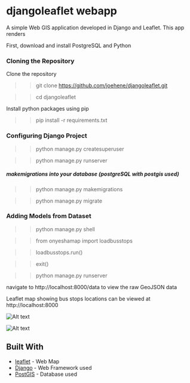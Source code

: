 # djangoleaflet webapp 

A simple Web GIS application developed in Django and Leaflet. This app renders 

First, download and install PostgreSQL and Python

### Cloning the Repository
Clone the repository 
>> git clone https://github.com/joehene/djangoleaflet.git

>> cd djangoleaflet

Install python packages using pip
>> pip install -r requirements.txt

### Configuring Django Project 
>> python manage.py createsuperuser

>> python manage.py runserver

##### makemigrations into your database (postgreSQL with postgis used)

>> python manage.py makemigrations

>> python manage.py migrate

### Adding Models from Dataset
>> python manage.py shell
 
>> from onyeshamap import loadbusstops

>> loadbusstops.run()

>> exit()

>> python manage.py runserver

navigate to http://localhost:8000/data to view the raw GeoJSON data

Leaflet map showing bus stops locations can be viewed at http://localhost:8000

![Alt text](https://github.com/joehene/djangoleaflet/blob/master/onyeshamap/map_display.png?raw=true "Map")

![Alt text](https://github.com/joehene/djangoleaflet/blob/master/onyeshamap/geojson_raw.png?raw=true "GeoJSON")

## Built With

* [leaflet](https://leafletjs.com/) - Web Map 
* [Django](https://www.djangoproject.com/) - Web Framework used
* [PostGIS](https://postgis.net/documentation/) - Database used